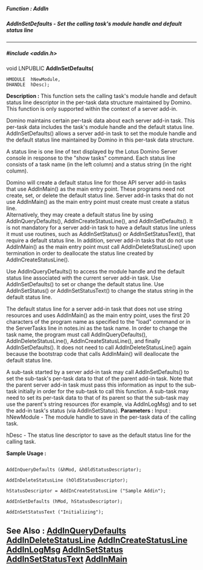 ##### Function : AddIn
##### AddInSetDefaults - Set the calling task's module handle and default status line
---
##### #include <addin.h>
void LNPUBLIC **AddInSetDefaults(**

	HMODULE  hNewModule,
	DHANDLE  hDesc);
**Description :**
This function sets the calling task's module handle and default status line 
descriptor in the per-task data structure maintained by Domino.  This function 
is only supported within the context of a server add-in.

Domino maintains certain per-task data about each server add-in task. This 
per-task data includes the task's module handle and the default status line.  
AddInSetDefaults() allows a server add-in task to set the module handle and the 
default status line maintained by Domino in this per-task data structure.

A status line is one line of text displayed by the Lotus Domino Server console 
in response to the "show tasks" command.  Each status line consists of a task 
name (in the left column) and a status string (in the right column).  

Domino will create a default status line for those API server add-in tasks that 
use AddInMain() as the main entry point.  These programs need not create, set, 
or delete the default status line.  Server add-in tasks that do not use 
AddInMain() as the main entry point  must create must create a status line.  
Alternatively, they may create a default status line by using 
AddInQueryDefaults(), AddInCreateStatusLine(), and AddInSetDefaults().  It is 
not mandatory for a server add-in task to have a default status line unless it 
must use routines, such as AddInSetStatus() or AddInSetStatusText(), that 
require a default status line.  In addition, server add-in tasks that do not 
use AddInMain() as the main entry point must call AddInDeleteStatusLine() upon 
termination in order to deallocate the status line created by 
AddInCreateStatusLine().

Use AddInQueryDefaults() to access the module handle and the default status 
line associated with the current server add-in task. Use AddInSetDefaults() to 
set or change the default status line.  Use AddInSetStatus() or 
AddInSetStatusText() to change the status string in the default status line.

The default status line for a server add-in task that does not use string 
resources and uses AddInMain() as the main entry point, uses the first 20 
characters of the program name as specified to the "load" command or in the 
ServerTasks line in notes.ini as the task name.  In order to change the task 
name, the program must call AddInQueryDefaults(), AddInDeleteStatusLine(), 
AddInCreateStatusLine(), and finally AddInSetDefaults().  It does not need to 
call AddInDeleteStatusLine() again because the bootstrap code that calls 
AddInMain() will deallocate the default status line.

A sub-task started by a server add-in task may call AddInSetDefaults() to set 
the sub-task's per-task data to that of the parent add-in task. Note that the 
parent server add-in task must pass this information as input to the sub-task 
initially in order for the sub-task to call this function. A sub-task may need 
to set its per-task data to that of its parent so that the sub-task may use the 
parent's string resources (for example, via AddInLogMsg) and to set the add-in 
task's status (via AddInSetStatus).
**Parameters :**
Input :
hNewModule  -  The module handle to save in the per-task data of the calling task.

hDesc  -  The status line descriptor to save as the default status line for the calling task.


**Sample Usage :**
```

AddInQueryDefaults (&hMod, &hOldStatusDescriptor);

AddInDeleteStatusLine (hOldStatusDescriptor);

hStatusDescriptor = AddInCreateStatusLine ("Sample Addin");

AddInSetDefaults (hMod, hStatusDescriptor);

AddInSetStatusText ("Initializing");
```
**See Also :**
[AddInQueryDefaults](D:/md_files/AddInQueryDefaults.md)
[AddInDeleteStatusLine](D:/md_files/AddInDeleteStatusLine.md)
[AddInCreateStatusLine](D:/md_files/AddInCreateStatusLine.md)
[AddInLogMsg](D:/md_files/AddInLogMsg.md)
[AddInSetStatus](D:/md_files/AddInSetStatus.md)
[AddInSetStatusText](D:/md_files/AddInSetStatusText.md)
[AddInMain](D:/md_files/AddInMain.md)
---
